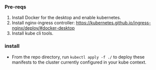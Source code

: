 

### Pre-reqs

1. Install Docker for the desktop and enable kubernetes.
2. Install nginx-ingress controller: https://kubernetes.github.io/ingress-nginx/deploy/#docker-desktop
2. Install kube cli tools.


### install
- From the repo directory, run `kubectl apply -f ./` to deploy these manifests to the cluster currently configured in your kube context.